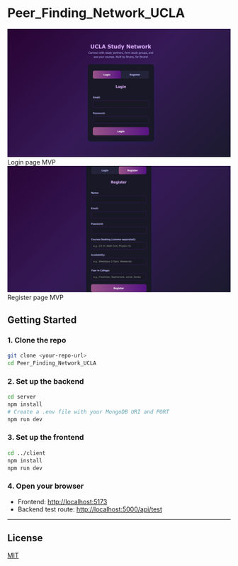 # Peer_Finding_Network_UCLA

![Login Page](client/screenshots/login.png)
Login page MVP
![Register Page](client/screenshots/register.png)
Register page MVP

## Getting Started

### 1. Clone the repo
```bash
git clone <your-repo-url>
cd Peer_Finding_Network_UCLA
```

### 2. Set up the backend
```bash
cd server
npm install
# Create a .env file with your MongoDB URI and PORT
npm run dev
```

### 3. Set up the frontend
```bash
cd ../client
npm install
npm run dev
```

### 4. Open your browser
- Frontend: [http://localhost:5173](http://localhost:5173)
- Backend test route: [http://localhost:5000/api/test](http://localhost:5000/api/test)


---

## License

[MIT](LICENSE)